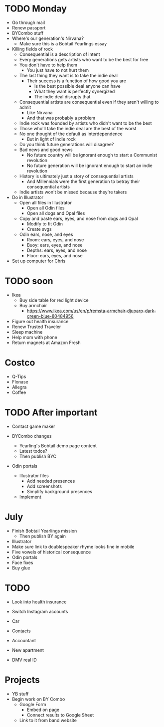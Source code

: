 # TODO Monday
* Go through mail
* Renew passport
* BYCombo stuff
* Where's our generation's Nirvana?
    * Make sure this is a Bobtail Yearlings essay
* Killing fields of rock
    * Consequential is a description of intent
    * Every generations gets artists who want to be the best for free
    * You don't have to help them
        * You just have to not hurt them
    * The last thing they want is to take the indie deal
        * Their success is a function of how good you are
            * Is the best possible deal anyone can have
            * What they want is perfectly synergized
            * The indie deal disrupts that
    * Consequential artists are consequential even if they aren't willing to admit
        * Like Nirvana
        * And that was probably a problem
    * Indie rock was founded by artists who didn't want to be the best
    * Those who'll take the indie deal are the best of the worst
    * No one thought of the default as interdependence
        * But in light of indie rock
    * Do you think future generations will disagree?
    * Bad news and good news
        * No future country will be ignorant enough to start a Communist revolution
        * No future generation will be ignorant enough to start an indie revolution
    * History is ultimately just a story of consequential artists
        * And Millennials were the first generation to betray their consequential artists
    * Indie artists won't be missed because they're takers
* Do in Illustrator
    * Open all files in Illustrator
        * Open all Odin files
        * Open all dogs and Opal files
    * Copy and paste ears, eyes, and nose from dogs and Opal
        * Modify to fit Odin
        * Create svgs
    * Odin ears, nose, and eyes
        * Room: ears, eyes, and nose
        * Buoy: ears, eyes, and nose
        * Depths: ears, eyes, and nose
        * Floor: ears, eyes, and nose
* Set up computer for Chris

# TODO soon
* Ikea
    * Buy side table for red light device
    * Buy armchair
        * https://www.ikea.com/us/en/p/remsta-armchair-djuparp-dark-green-blue-80484956
* Figure out health insurance
* Renew Trusted Traveler
* Sleep machine
* Help mom with phone
* Return magnets at Amazon Fresh

# Costco
* Q-Tips
* Flonase
* Allegra
* Coffee

# TODO After important
* Contact game maker
* BYCombo changes
    * Yearling's Bobtail demo page content
    * Latest todos?
    * Then publish BYC

* Odin portals
    * Illustrator files
        * Add needed presences
        * Add screenshots
        * Simplify background presences
    * Implement
<!-- * Didi past ending
    * Make sketch to scan
        * Photo scrapbook
    * Implement -->
<!-- * My 100,000th Dream
    * Create Illustrator file
    * Add dream final presence
    * Design and draw dream final -->

# July
* Finish Bobtail Yearlings mission
    * Then publish BY again
* Illustrator
* Make sure link to doublespeaker rhyme looks fine in mobile
* Five vowels of historical consequence
* Odin portals
* Face fixes
* Buy glue

# TODO
* Look into health insurance
* Switch Instagram accounts

* Car
* Contacts
* Accountant
* New apartment
* DMV real ID

# Projects
* YB stuff
* Begin work on BY Combo
    * Google Form
        * Embed on page
        * Connect results to Google Sheet
    * Link to it from band website